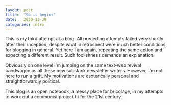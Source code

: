 ```yaml
---
layout: post
title:  "So it begins"
date:   2020-12-30
categories: intro
---
```

This is my third attempt at a blog. All preceding attempts failed very shortly after their inception, despite what in retrospect were much better conditions for blogging in general. Yet here I am again, repeating the same action and expecting a different result. Such foolishness demands an explanation.

Obviously on one level I'm jumping on the same text-web revival bandwagon as all these new substack newsletter writers. However, I'm not here to run a grift. My motivations are esoterically personal and straightforwardly political. 

This blog is an open notebook, a messy place for bricolage, in my attempts to work out a communist project fit for the 21st century.  